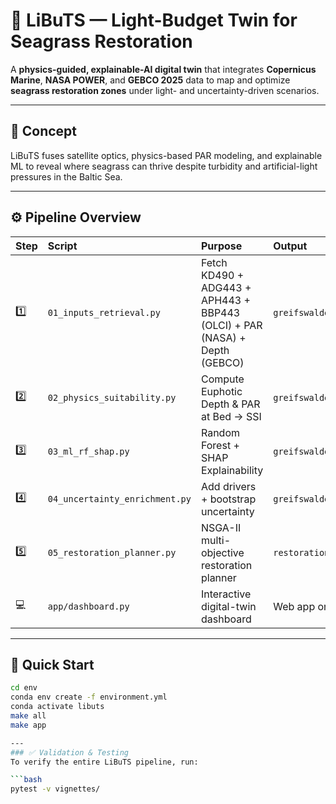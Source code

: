 # 🌊 LiBuTS — Light-Budget Twin for Seagrass Restoration

A **physics-guided, explainable-AI digital twin** that integrates **Copernicus Marine**, **NASA POWER**, and **GEBCO 2025** data to map and optimize **seagrass restoration zones** under light- and uncertainty-driven scenarios.

---

## 🧠 Concept
LiBuTS fuses satellite optics, physics-based PAR modeling, and explainable ML to reveal where seagrass can thrive despite turbidity and artificial-light pressures in the Baltic Sea.

---

## ⚙️ Pipeline Overview

| Step | Script | Purpose | Output |
|:--|:--|:--|:--|
| 1️⃣ | `01_inputs_retrieval.py` | Fetch KD490 + ADG443 + APH443 + BBP443 (OLCI) + PAR (NASA) + Depth (GEBCO) | `greifswalder_inputs_clean.nc` |
| 2️⃣ | `02_physics_suitability.py` | Compute Euphotic Depth & PAR at Bed → SSI | `greifswalder_step2_physics.nc` |
| 3️⃣ | `03_ml_rf_shap.py` | Random Forest + SHAP Explainability | `greifswalder_step3_ml.nc` |
| 4️⃣ | `04_uncertainty_enrichment.py` | Add drivers + bootstrap uncertainty | `greifswalder_step4_physics_uncertainty.nc` |
| 5️⃣ | `05_restoration_planner.py` | NSGA-II multi-objective restoration planner | `restoration_sites.gpkg` |
| 💻 | `app/dashboard.py` | Interactive digital-twin dashboard | Web app on port 5016 |

---

## 🚀 Quick Start
```bash
cd env
conda env create -f environment.yml
conda activate libuts
make all
make app

---
### ✅ Validation & Testing
To verify the entire LiBuTS pipeline, run:

```bash
pytest -v vignettes/
